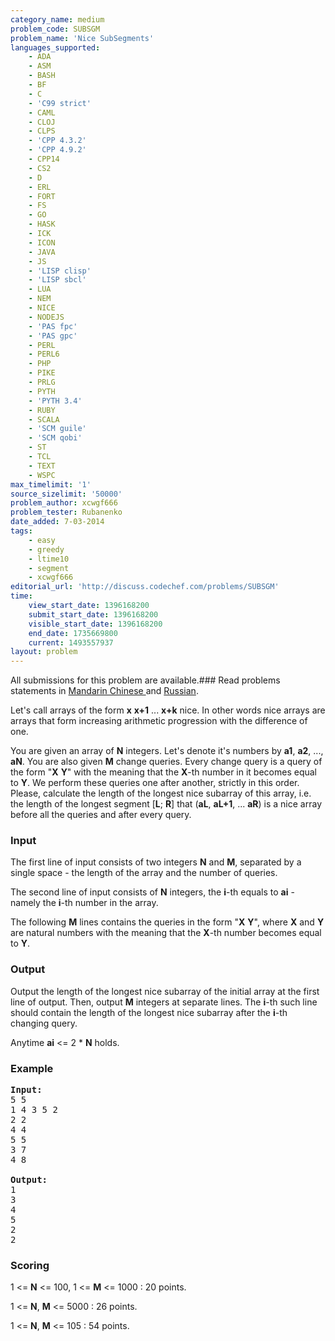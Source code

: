```yaml
---
category_name: medium
problem_code: SUBSGM
problem_name: 'Nice SubSegments'
languages_supported:
    - ADA
    - ASM
    - BASH
    - BF
    - C
    - 'C99 strict'
    - CAML
    - CLOJ
    - CLPS
    - 'CPP 4.3.2'
    - 'CPP 4.9.2'
    - CPP14
    - CS2
    - D
    - ERL
    - FORT
    - FS
    - GO
    - HASK
    - ICK
    - ICON
    - JAVA
    - JS
    - 'LISP clisp'
    - 'LISP sbcl'
    - LUA
    - NEM
    - NICE
    - NODEJS
    - 'PAS fpc'
    - 'PAS gpc'
    - PERL
    - PERL6
    - PHP
    - PIKE
    - PRLG
    - PYTH
    - 'PYTH 3.4'
    - RUBY
    - SCALA
    - 'SCM guile'
    - 'SCM qobi'
    - ST
    - TCL
    - TEXT
    - WSPC
max_timelimit: '1'
source_sizelimit: '50000'
problem_author: xcwgf666
problem_tester: Rubanenko‎
date_added: 7-03-2014
tags:
    - easy
    - greedy
    - ltime10
    - segment
    - xcwgf666
editorial_url: 'http://discuss.codechef.com/problems/SUBSGM'
time:
    view_start_date: 1396168200
    submit_start_date: 1396168200
    visible_start_date: 1396168200
    end_date: 1735669800
    current: 1493557937
layout: problem
---
```

All submissions for this problem are available.###  Read problems statements in [Mandarin Chinese ](http://www.codechef.com/download/translated/LTIME10/mandarin/SUBSGM.pdf) and [Russian](http://www.codechef.com/download/translated/LTIME10/russian/SUBSGM.pdf).

Let's call arrays of the form **x** **x+1** ... **x+k** nice. In other words nice arrays are arrays that form increasing arithmetic progression with the difference of one.

You are given an array of **N** integers. Let's denote it's numbers by **a1**, **a2**, ..., **aN**. You are also given **M** change queries. Every change query is a query of the form "**X** **Y**" with the meaning that the **X**-th number in it becomes equal to **Y**. We perform these queries one after another, strictly in this order. Please, calculate the length of the longest nice subarray of this array, i.e. the length of the longest segment \[**L**; **R**\] that (**aL**, **aL+1**, ... **aR**) is a nice array before all the queries and after every query.

### Input

The first line of input consists of two integers **N** and **M**, separated by a single space - the length of the array and the number of queries.

The second line of input consists of **N** integers, the **i**-th equals to **ai** - namely the **i**-th number in the array.

The following **M** lines contains the queries in the form "**X** **Y**", where **X** and **Y** are natural numbers with the meaning that the **X**-th number becomes equal to **Y**.

### Output

Output the length of the longest nice subarray of the initial array at the first line of output. Then, output **M** integers at separate lines. The **i**-th such line should contain the length of the longest nice subarray after the **i**-th changing query.

Anytime **ai** &lt;= 2 \* **N** holds.

### Example

<pre><b>Input:</b>
5 5
1 4 3 5 2
2 2
4 4
5 5
3 7
4 8

<b>Output:</b>
1
3
4
5
2
2
</pre>
### Scoring

1 &lt;= **N** &lt;= 100, 1 &lt;= **M** &lt;= 1000 : 20 points. 

1 &lt;= **N**, **M** &lt;= 5000 : 26 points. 

1 &lt;= **N**, **M** &lt;= 105 : 54 points.
